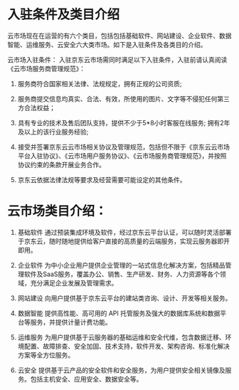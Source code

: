 # 入驻条件及类目介绍
云市场现在在运营的有六个类目，包括包括基础软件、网站建设、企业软件、数据智能、运维服务、云安全六大类市场。如下是入驻条件及各类目的介绍。

云市场入驻条件：
入驻京东云市场需同时满足以下入驻条件，入驻前请认真阅读 《云市场服务商管理规范》：

1. 服务商符合国家相关法律、法规规定，拥有正规的公司资质;

2. 服务商提交信息均真实、合法、有效，所使用的图片、文字等不侵犯任何第三方合法权益；

3. 具有专业的技术及售后团队支持，提供不少于5*8小时客服在线服务;
拥有2年及以上的该行业服务经验;

4. 接受并签署京东云云市场相关协议及管理规范，包括但不限于《京东云云市场平台入驻协议》、《云市场用户服务协议》、《云市场服务商管理规范》，并按照协议约束的条款开展业务合作。

5. 京东云依据法律法规等要求及经营需要可能设定的其他条件。

 

# 云市场类目介绍：
1. 基础软件
通过预装集成环境及软件，经过京东云平台认证，可以随时灵活部署于京东云，随时随地提供给客户直接的高质量的云端服务，实现云服务器即开即用。

2. 企业软件
为中小企业用户提供企业管理的一站式信息化解决方案，包括精品管理软件及SaaS服务，覆盖办公、销售、生产研发、财务、人力资源等各个领域，充分满足企业发展及管理需求。

3. 网站建设
向用户提供基于京东云平台的建站类咨询、设计、开发等相关服务。

4. 数据智能
提供高性能、高可用的 API 托管服务及强大的数据库系统和数据平台等服务，并提供计量计费功能。

5. 运维服务
为用户提供基于云服务器的基础运维和安全代维，包含数据迁移、环境配置、故障排查、安全加固、技术支持，软件开发、架构咨询、标准化解决方案等全方位服务。

6. 云安全
提供基于云产品的安全软件和安全服务，为用户提供安全相关镜像及服务。包括主机安全、应用安全、数据安全等。
